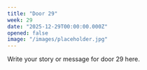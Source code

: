 ```yaml
---
title: "Door 29"
week: 29
date: "2025-12-29T00:00:00.000Z"
opened: false
image: "/images/placeholder.jpg"
---
```


Write your story or message for door 29 here.
